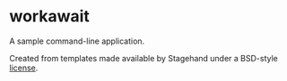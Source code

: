 # workawait

A sample command-line application.

Created from templates made available by Stagehand under a BSD-style
[license](https://github.com/dart-lang/stagehand/blob/master/LICENSE).
